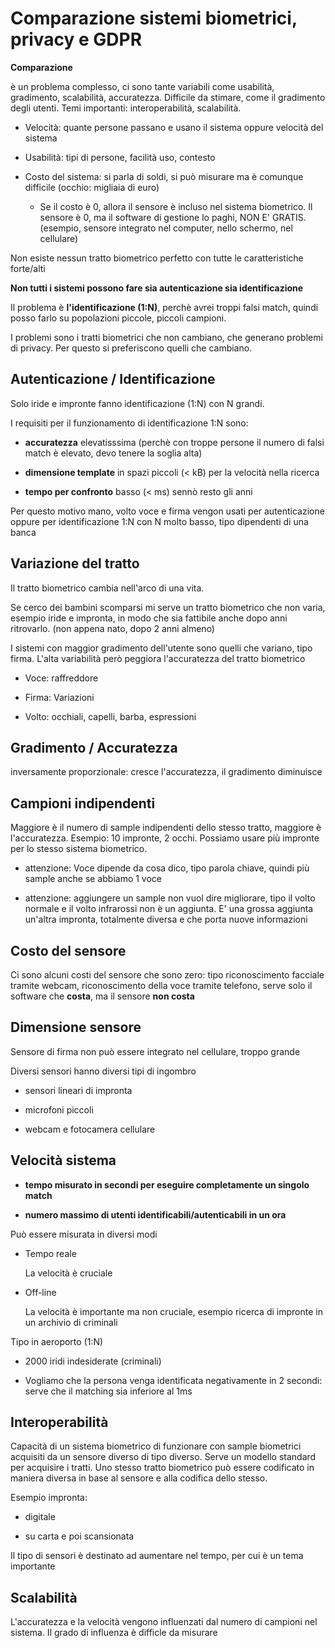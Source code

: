# Comparazione sistemi biometrici, privacy e GDPR

**Comparazione**

è un problema complesso, ci sono tante variabili come usabilità, gradimento, scalabilità, accuratezza. Difficile da stimare, come il gradimento degli utenti. Temi importanti: interoperabilità, scalabilità.

- Velocità: quante persone passano e usano il sistema oppure velocità del sistema

- Usabilità: tipi di persone, facilità uso, contesto

- Costo del sistema: si parla di soldi, si può misurare ma è comunque difficile (occhio: migliaia di euro)
  
  - Se il costo è 0, allora il sensore è incluso nel sistema biometrico. Il sensore è 0, ma il software di gestione lo paghi, NON E' GRATIS. (esempio, sensore integrato nel computer, nello schermo, nel cellulare)

Non esiste nessun tratto biometrico perfetto con tutte le caratteristiche forte/alti

**Non tutti i sistemi possono fare sia autenticazione sia identificazione**

Il problema è **l'identificazione (1:N)**, perchè avrei troppi falsi match, quindi posso farlo su popolazioni piccole, piccoli campioni.

I problemi sono i tratti biometrici che non cambiano, che generano problemi di privacy. Per questo si preferiscono quelli che cambiano.

## Autenticazione / Identificazione

Solo iride e impronte fanno identificazione (1:N) con N grandi.

I requisiti per il funzionamento di identificazione 1:N sono:

- **accuratezza** elevatisssima (perchè con troppe persone il numero di falsi match è elevato, devo tenere la soglia alta)

- **dimensione template** in spazi piccoli (< kB) per la velocità nella ricerca

- **tempo per confronto** basso (< ms) sennò resto gli anni

Per questo motivo mano, volto voce e firma vengon usati per autenticazione oppure per identificazione 1:N con N molto basso, tipo dipendenti di una banca

## Variazione del tratto

Il tratto biometrico cambia nell'arco di una vita.

Se cerco dei bambini scomparsi mi serve un tratto biometrico che non varia, esempio iride e impronta, in modo che sia fattibile anche dopo anni ritrovarlo. (non appena nato, dopo 2 anni almeno)

I sistemi con maggior gradimento dell'utente sono quelli che variano, tipo firma. L'alta variabilità però peggiora l'accuratezza del tratto biometrico

- Voce: raffreddore

- Firma: Variazioni

- Volto: occhiali, capelli, barba, espressioni

## Gradimento / Accuratezza

inversamente proporzionale: cresce l'accuratezza, il gradimento diminuisce

## Campioni indipendenti

Maggiore è il numero di sample indipendenti dello stesso tratto, maggiore è l'accuratezza. Esempio: 10 impronte, 2 occhi. Possiamo usare più impronte per lo stesso sistema biometrico.

- attenzione: Voce dipende da cosa dico, tipo parola chiave, quindi più sample anche se abbiamo 1 voce

- attenzione: aggiungere un sample non vuol dire migliorare, tipo il volto normale e il volto infrarossi non è un aggiunta. E' una grossa aggiunta un'altra impronta, totalmente diversa e che porta nuove informazioni

## Costo del sensore

Ci sono alcuni costi del sensore che sono zero: tipo riconoscimento facciale tramite webcam, riconoscimento della voce tramite telefono, serve solo il software che **costa**, ma il sensore **non costa**

## Dimensione sensore

Sensore di firma non può essere integrato nel cellulare, troppo grande

Diversi sensori hanno diversi tipi di ingombro

- sensori lineari di impronta

- microfoni piccoli

- webcam e fotocamera cellulare

## Velocità sistema

- **tempo misurato in secondi per eseguire completamente un singolo match**

- **numero massimo di utenti identificabili/autenticabili in un ora**

Può essere misurata in diversi modi

- Tempo reale
  
  La velocità è cruciale

- Off-line
  
  La velocità è importante ma non cruciale, esempio ricerca di impronte in un archivio di criminali

Tipo in aeroporto (1:N)

- 2000 iridi indesiderate (criminali)

- Vogliamo che la persona venga identificata negativamente in 2 secondi: serve che il matching sia inferiore al 1ms

## Interoperabilità

Capacità di un sistema biometrico di funzionare con sample biometrici acquisiti da un sensore diverso di tipo diverso. Serve un modello standard per acquisire i tratti. Uno stesso tratto biometrico può essere codificato in maniera diversa in base al sensore e alla codifica dello stesso.

Esempio impronta:

- digitale

- su carta e poi scansionata

Il tipo di sensori è destinato ad aumentare nel tempo, per cui è un tema importante

## Scalabilità

L'accuratezza e la velocità vengono influenzati dal numero di campioni nel sistema. Il grado di influenza è difficle da misurare
